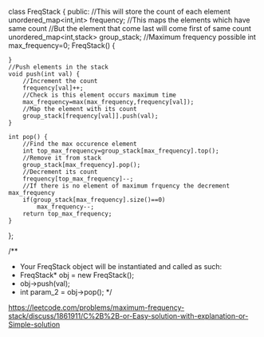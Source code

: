 ​class FreqStack {
public:
    //This will store the count of each element
    unordered_map<int,int> frequency;
    //This maps the elements which have same count
    //But the element that come last will come first of same count
    unordered_map<int,stack<int>> group_stack;
    //Maximum frequency possible
    int max_frequency=0;
    FreqStack() {
        
    }
    //Push elements in the stack
    void push(int val) {
        //Increment the count
        frequency[val]++;
        //Check is this element occurs maximum time
        max_frequency=max(max_frequency,frequency[val]);
        //Map the element with its count
        group_stack[frequency[val]].push(val);
    }
    
    int pop() {
        //Find the max occurence element
        int top_max_frequency=group_stack[max_frequency].top();
        //Remove it from stack
        group_stack[max_frequency].pop();
        //Decrement its count
        frequency[top_max_frequency]--;
        //If there is no element of maximum frquency the decrement max_frequency
        if(group_stack[max_frequency].size()==0)
            max_frequency--;
        return top_max_frequency;
    }
};

/**
 * Your FreqStack object will be instantiated and called as such:
 * FreqStack* obj = new FreqStack();
 * obj->push(val);
 * int param_2 = obj->pop();
 */
  
  
  
  
  
  
  https://leetcode.com/problems/maximum-frequency-stack/discuss/1861911/C%2B%2B-or-Easy-solution-with-explanation-or-Simple-solution
